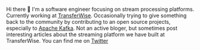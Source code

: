 Hi there 👋  I'm a software engineer focusing on stream processing platforms. Currently working at [TransferWise](https://transferwise.com). Occasionally trying to give something back to the community by contributing to an open source projects, especially to [Apache Kafka](https://github.com/apache/kafka). Not an active bloger, but sometimes post interesting articles about the streaming platform we have built at TransferWise. You can find me on [Twitter](https://twitter.com/l4ik8e)
